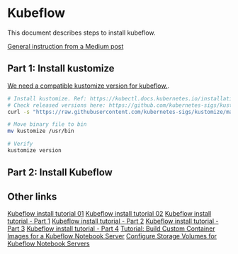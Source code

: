 # Kubeflow

This document describes steps to install kubeflow.

[General instruction from a Medium post](https://medium.com/@andrei.benea/setting-up-a-kubeflow-deployment-on-a-kubernetes-cluster-f1f5dc35d46a)

## Part 1: Install kustomize

[We need a compatible kustomize version for kubeflow.](https://github.com/kubeflow/manifests#installation).

```bash
# Install kustomize. Ref: https://kubectl.docs.kubernetes.io/installation/kustomize/binaries/
# Check released versions here: https://github.com/kubernetes-sigs/kustomize/tags.
curl -s "https://raw.githubusercontent.com/kubernetes-sigs/kustomize/master/hack/install_kustomize.sh" > 3.10.0

# Move binary file to bin
mv kustomize /usr/bin

# Verify
kustomize version
```

## Part 2: Install Kubeflow

## Other links

[Kubeflow install tutorial 01](https://medium.com/@andrei.benea/setting-up-a-kubeflow-deployment-on-a-kubernetes-cluster-f1f5dc35d46a)
[Kubeflow install tutorial 02](https://gist.github.com/muka/f91aa4afbbbe5cfb7cbbb7e19109b896)
[Kubeflow install tutorial - Part 1](https://thenewstack.io/kubeflow-where-machine-learning-meets-the-modern-infrastructure/)
[Kubeflow install tutorial - Part 2](https://thenewstack.io/tutorial-install-kubernetes-and-kubeflow-on-a-gpu-host-with-nvidia-deepops/)
[Kubeflow install tutorial - Part 3](https://thenewstack.io/a-closer-look-at-kubeflow-components/)
[Kubeflow install tutorial - Part 4](https://thenewstack.io/how-i-built-an-on-premises-ai-training-testbed-with-kubernetes-and-kubeflow/)
[Tutorial: Build Custom Container Images for a Kubeflow Notebook Server](https://thenewstack.io/tutorial-build-custom-container-images-for-a-kubeflow-notebook-server/)
[Configure Storage Volumes for Kubeflow Notebook Servers](https://thenewstack.io/tutorial-configure-storage-volumes-for-kubeflow-notebook-servers/)
